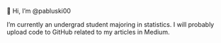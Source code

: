 👋 Hi, I’m @pabluski00

I’m currently an undergrad student majoring in statistics.
I will probably upload code to GitHub related to my articles in Medium.

<!---
pabluski00/pabluski00 is a ✨ special ✨ repository because its `README.md` (this file) appears on your GitHub profile.
You can click the Preview link to take a look at your changes.
--->
